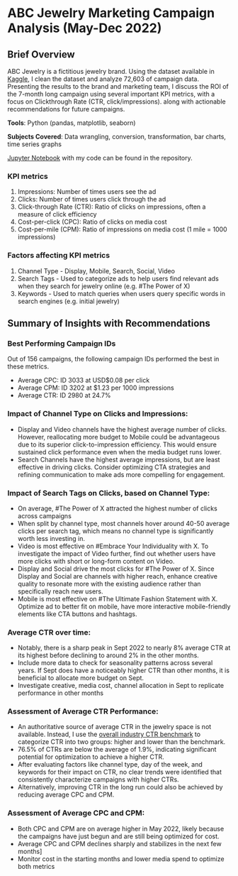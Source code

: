 # ABC Jewelry Marketing Campaign Analysis (May-Dec 2022)
## Brief Overview
ABC Jewelry is a fictitious jewelry brand. Using the dataset available in [Kaggle](https://www.kaggle.com/datasets/rahulchavan99/marketing-campaign-dataset/code), I clean the dataset and analyze 72,603 of campaign data. Presenting the results to the brand and marketing team, I discuss the ROI of the 7-month long campaign using several important KPI metrics, with a focus on Clickthrough Rate (CTR, click/impressions). along with actionable recommendations for future campaigns.

**Tools**: Python (pandas, matplotlib, seaborn)

**Subjects Covered**: Data wrangling, conversion, transformation, bar charts, time series graphs

[Jupyter Notebook](https://github.com/sanrio00/portfolio-projects/blob/812931c0e1909d901e78b2dca871ed43812149f2/Completed/ABC%20Jewelry%20Marketing%20Campaign%20Analysis%20(May-Dec%202022)/marketing_ROI.ipynb) with my code can be found in the repository.

### KPI metrics
1. Impressions: Number of times users see the ad
2. Clicks: Number of times users click through the ad
3. Click-through Rate (CTR): Ratio of clicks on impressions, often a measure of click efficiency
4. Cost-per-click (CPC): Ratio of clicks on media cost
5. Cost-per-mile (CPM): Ratio of impressions on media cost (1 mile = 1000 impressions)

### Factors affecting KPI metrics
1. Channel Type - Display, Mobile, Search, Social, Video
2. Search Tags - Used to categorize ads to help users find relevant ads when they search for jewelry online (e.g. #The Power of X)
3. Keywords - Used to match queries when users query specific words in search engines (e.g. initial jewelry)

## Summary of Insights with Recommendations
### Best Performing Campaign IDs
Out of 156 campaigns, the following campaign IDs performed the best in these metrics.
- Average CPC: ID 3033 at USD$0.08 per click
- Average CPM: ID 3202 at $1.23 per 1000 impressions 
- Average CTR: ID 2980 at 24.7%

### Impact of Channel Type on Clicks and Impressions: 
- Display and Video channels have the highest average number of clicks. However, reallocating more budget to Mobile could be advantageous due to its superior click-to-impression efficiency. This would ensure sustained click performance even when the media budget runs lower.
- Search Channels have the highest average impressions, but are least effective in driving clicks. Consider optimizing CTA strategies and refining communication to make ads more compelling for engagement.

### Impact of Search Tags on Clicks, based on Channel Type:
- On average, #The Power of X attracted the highest number of clicks across campaigns
- When split by channel type, most channels hover around 40-50 average clicks per search tag, which means no channel type is significantly worth less investing in.
- Video is most effective on #Embrace Your Individuality with X. To investigate the impact of Video further, find out whether users have more clicks with short or long-form content on Video.
- Display and Social drive the most clicks for #The Power of X. Since Display and Social are channels with higher reach, enhance creative quality to resonate more with the existing audience rather than specifically reach new users.
- Mobile is most effective on #The Ultimate Fashion Statement with X. Optimize ad to better fit on mobile, have more interactive mobile-friendly elements like CTA buttons and hashtags.

### Average CTR over time:
- Notably, there is a sharp peak in Sept 2022 to nearly 8% average CTR at its highest before declining to around 2% in the other months.
- Include more data to check for seasonality patterns across several years. If Sept does have a noticeably higher CTR than other months, it is beneficial to allocate more budget on Sept.
- Investigate creative, media cost, channel allocation in Sept to replicate performance in other months

### Assessment of Average CTR Performance:
- An authoritative source of average CTR in the jewelry space is not available. Instead, I use the [overall industry CTR benchmark](https://www.webfx.com/blog/marketing/whats-good-click-rate-ctr-industry/#:~:text=While%20a%20good%20CTR%20depends,the%20average%20CTR%20is%200.46%25) to categorize CTR into two groups: higher and lower than the benchmark.
- 76.5% of CTRs are below the average of 1.9%, indicating significant potential for optimization to achieve a higher CTR.
- After evaluating factors like channel type, day of the week, and keywords for their impact on CTR, no clear trends were identified that consistently characterize campaigns with higher CTRs.
- Alternatively, improving CTR in the long run could also be achieved by reducing average CPC and CPM.

### Assessment of Average CPC and CPM:
- Both CPC and CPM are on average higher in May 2022, likely because the campaigns have just begun and are still being optimized for cost.
- Average CPC and CPM declines sharply and stabilizes in the next few months]
- Monitor cost in the starting months and lower media spend to optimize both metrics
